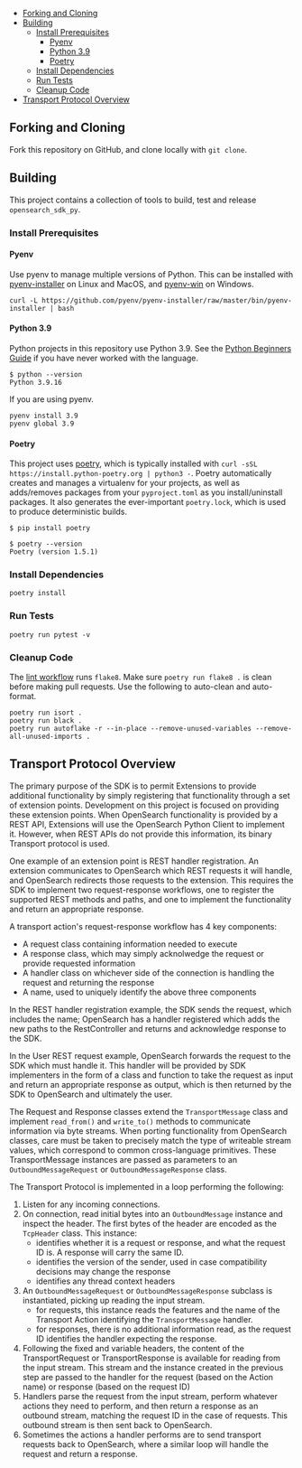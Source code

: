 - [Forking and Cloning](#forking-and-cloning)
- [Building](#building)
  - [Install Prerequisites](#install-prerequisites)
    - [Pyenv](#pyenv)
    - [Python 3.9](#python-39)
    - [Poetry](#poetry)
  - [Install Dependencies](#install-dependencies)
  - [Run Tests](#run-tests)
  - [Cleanup Code](#cleanup-code)
- [Transport Protocol Overview](#transport-protocol-overview)

## Forking and Cloning

Fork this repository on GitHub, and clone locally with `git clone`.

## Building

This project contains a collection of tools to build, test and release `opensearch_sdk_py`.

### Install Prerequisites

#### Pyenv

Use pyenv to manage multiple versions of Python. This can be installed with [pyenv-installer](https://github.com/pyenv/pyenv-installer) on Linux and MacOS, and [pyenv-win](https://github.com/pyenv-win/pyenv-win#installation) on Windows.

```
curl -L https://github.com/pyenv/pyenv-installer/raw/master/bin/pyenv-installer | bash
```

#### Python 3.9

Python projects in this repository use Python 3.9. See the [Python Beginners Guide](https://wiki.python.org/moin/BeginnersGuide) if you have never worked with the language.

```
$ python --version
Python 3.9.16
```

If you are using pyenv.

```
pyenv install 3.9
pyenv global 3.9
```

#### Poetry

This project uses [poetry](https://python-poetry.org/), which is typically installed with `curl -sSL https://install.python-poetry.org | python3 -`. Poetry automatically creates and manages a virtualenv for your projects, as well as adds/removes packages from your `pyproject.toml` as you install/uninstall packages. It also generates the ever-important `poetry.lock`, which is used to produce deterministic builds.

```
$ pip install poetry

$ poetry --version
Poetry (version 1.5.1)
```

### Install Dependencies

```
poetry install
```

### Run Tests

```
poetry run pytest -v
```

### Cleanup Code

The [lint workflow](.github/workflows/lint.ml) runs `flake8`. Make sure `poetry run flake8 .` is clean before making pull requests. Use the following to auto-clean and auto-format.

```
poetry run isort .
poetry run black .
poetry run autoflake -r --in-place --remove-unused-variables --remove-all-unused-imports .
```

## Transport Protocol Overview

The primary purpose of the SDK is to permit Extensions to provide additional functionality by simply registering that functionality through a set of extension points. Development on this project is focused on providing these extension points. When OpenSearch functionality is provided by a REST API, Extensions will use the OpenSearch Python Client to implement it.  However, when REST APIs do not provide this information, its binary Transport protocol is used.

One example of an extension point is REST handler registration. An extension communicates to OpenSearch which REST requests it will handle, and OpenSearch redirects those requests to the extension. This requires the SDK to implement two request-response workflows, one to register the supported REST methods and paths, and one to implement the functionality and return an appropriate response.

A transport action's request-response workflow has 4 key components:
 - A request class containing information needed to execute
 - A response class, which may simply acknolwedge the request or provide requested information
 - A handler class on whichever side of the connection is handling the request and returning the response
 - A name, used to uniquely identify the above three components

In the REST handler registration example, the SDK sends the request, which includes the name; OpenSearch has a handler registered which adds the new paths to the RestController and returns and acknowledge response to the SDK.

In the User REST request example, OpenSearch forwards the request to the SDK which must handle it. This handler will be provided by SDK implementers in the form of a class and function to take the request as input and return an appropriate response as output, which is then returned by the SDK to OpenSearch and ultimately the user.

The Request and Response classes extend the `TransportMessage` class and implement `read_from()` and `write_to()` methods to communicate information via byte streams. When porting functionality from OpenSearch classes, care must be taken to precisely match the type of writeable stream values, which correspond to common cross-language primitives. These TransportMessage instances are passed as parameters to an `OutboundMessageRequest` or `OutboundMessageResponse` class.

The Transport Protocol is implemented in a loop performing the following:
1. Listen for any incoming connections.
2. On connection, read initial bytes into an `OutboundMessage` instance and inspect the header.  The first bytes of the header are encoded as the `TcpHeader` class. This instance:
   - identifies whether it is a request or response, and what the request ID is. A response will carry the same ID.
   - identifies the version of the sender, used in case compatibility decisions may change the response
   - identifies any thread context headers
3. An `OutboundMessageRequest` or `OutboundMessageResponse` subclass is instantiated, picking up reading the input stream.
   - for requests, this instance reads the features and the name of the Transport Action identifying the `TransportMessage` handler.
   - for responses, there is no additional information read, as the request ID identifies the handler expecting the response.
4. Following the fixed and variable headers, the content of the TransportRequest or TransportResponse is available for reading from the input stream. This stream and the instance created in the previous step are passed to the handler for the request (based on the Action name) or response (based on the request ID)
5. Handlers parse the request from the input stream, perform whatever actions they need to perform, and then return a response as an outbound stream, matching the request ID in the case of requests. This outbound stream is then sent back to OpenSearch.
6. Sometimes the actions a handler performs are to send transport requests back to OpenSearch, where a similar loop will handle the request and return a response.
